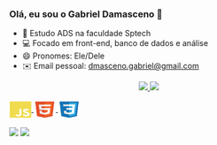 ### Olá, eu sou o Gabriel Damasceno 👋


- 🎒 Estudo ADS na faculdade Sptech
- 💻 Focado em front-end, banco de dados e análise
- 😄 Pronomes: Ele/Dele
- ✉️ Email pessoal: dmasceno.gabriel@gmail.com

<div align="center">
  <a href="https://github.com/Gdmasceno">
  <img height="180em" src="https://github-readme-stats.vercel.app/api?username=Gdmasceno&show_icons=true&theme=dracula&include_all_commits=true&count_private=true"/>
  <img height="180em" src="https://github-readme-stats.vercel.app/api/top-langs/?username=Gdmasceno&layout=compact&langs_count=7&theme=dracula"/>
</div>
  
  <div style="display: inline_block"><br>
  <img align="center" alt="Gab-Js" height="30" width="40" src="https://raw.githubusercontent.com/devicons/devicon/master/icons/javascript/javascript-plain.svg">
  <img align="center" alt="Gab-HTML" height="30" width="40" src="https://raw.githubusercontent.com/devicons/devicon/master/icons/html5/html5-original.svg">
  <img align="center" alt="Gab-CSS" height="30" width="40" src="https://raw.githubusercontent.com/devicons/devicon/master/icons/css3/css3-original.svg">
</div>
  
  
  <div> 
   <br>
  <a href="https://instagram.com/damascen.g" target="_blank"><img src="https://img.shields.io/badge/-Instagram-%23E4405F?style=for-the-badge&logo=instagram&logoColor=white" target="_blank"></a>
  <a href = "mailto:dmasceno.gabriel@gmail.com"><img src="https://img.shields.io/badge/-Gmail-%23333?style=for-the-badge&logo=gmail&logoColor=white" target="_blank"></a>

 
</div>
